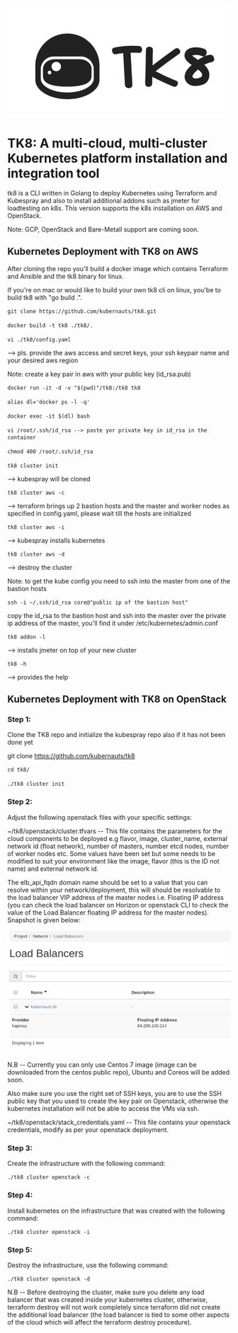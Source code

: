 ![Screenshot](tk8.png)
# TK8: A multi-cloud, multi-cluster Kubernetes platform installation and integration tool

tk8 is a CLI written in Golang to deploy Kubernetes using Terraform and Kubespray and also to install additional addons such as jmeter for loadtesting on k8s. This version supports the k8s installation on AWS and OpenStack.

Note: GCP, OpenStack and Bare-Metall support are coming soon.

## Kubernetes Deployment with TK8 on AWS

After cloning the repo you'll build a docker image which contains Terraform and Ansible and the tk8 binary for linux.

If you're on mac or would like to build your own tk8 cli on linux, you'be to build tk8 with "go build .".

    git clone https://github.com/kubernauts/tk8.git

    docker build -t tk8 ./tk8/.

    vi ./tk8/config.yaml

--> pls. provide the aws access and secret keys, your ssh keypair name and your desired aws region

Note: create a key pair in aws with your public key (id_rsa.pub)

    docker run -it -d -v "$(pwd)"/tk8:/tk8 tk8

    alias dl='docker ps -l -q'

    docker exec -it $(dl) bash

    vi /root/.ssh/id_rsa --> paste yor private key in id_rsa in the container

    chmod 400 /root/.ssh/id_rsa

    tk8 cluster init

--> kubespray will be cloned

    tk8 cluster aws -c

--> terraform brings up 2 bastion hosts and the master and worker nodes as specified in config.yaml, please wait till the hosts are initialized

    tk8 cluster aws -i

--> kubespray installs kubernetes

    tk8 cluster aws -d

--> destroy the cluster

Note: to get the kube config you need to ssh into the master from one of the bastion hosts 

    ssh -i ~/.ssh/id_rsa core@"public ip of the bastion host"

copy the id_rsa to the bastion host and ssh into the master over the private ip address of the master, you'll find it under /etc/kubernetes/admin.conf

    tk8 addon -l

--> installs jmeter on top of your new cluster

    tk8 -h

--> provides the help


## Kubernetes Deployment with TK8 on OpenStack

### Step 1:

Clone the TK8 repo and initialize the kubespray repo also if it has not been done yet

git clone https://github.com/kubernauts/tk8

    cd tk8/

    ./tk8 cluster init

### Step 2:

Adjust the following openstack files with your specific settings:

~/tk8/openstack/cluster.tfvars -- This file contains the parameters for the cloud components to be deployed e.g flavor, image, cluster_name, external network id (float network), number of masters, number etcd nodes, number of worker nodes etc. Some values have been set but some needs to be modified to suit your environment like the image, flavor (this is the ID not name) and external network id.

The elb_api_fqdn domain name should be set to a value that you can resolve within your network/deployment, this will should be resolvable to the load balancer VIP address of the master nodes i.e. Floating IP address (you can check the load balancer on Horizon or openstack CLI to check the value of the Load Balancer floating IP address for the master nodes). Snapshot is given below:

![Screenshot](lb.png)

N.B -- Currently you can only use Centos 7 image (image can be downloaded from the centos public repo), Ubuntu and Coreos will be added soon.

Also make sure you use the right set of SSH keys, you are to use the SSH public key that you used to create the key pair on Openstack, otherwise the kubernetes installation will not be able to access the VMs via ssh.

~/tk8/openstack/stack_credentials.yaml  -- This file contains your openstack credentials, modify as per your openstack deployment.

### Step 3:

Create the infrastructure with the following command:

	./tk8 cluster openstack -c

### Step 4:

Install kubernetes on the infrastructure that was created with the following command:

	./tk8 cluster openstack -i

### Step 5:

Destroy the infrastructure, use the following command:

	./tk8 cluster openstack -d

N.B -- Before destroying the cluster, make sure you delete any load balancer that was created inside your kubernetes cluster, otherwise, terraform destroy will not work completely since terraform did not create the additional load balancer (the load balancer is tied to some other aspects of the cloud which will affect the terraform destroy procedure).


